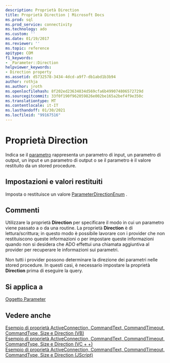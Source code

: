 ```yaml
---
description: Proprietà Direction
title: Proprietà Direction | Microsoft Docs
ms.prod: sql
ms.prod_service: connectivity
ms.technology: ado
ms.custom: ''
ms.date: 01/19/2017
ms.reviewer: ''
ms.topic: reference
apitype: COM
f1_keywords:
- _Parameter::Direction
helpviewer_keywords:
- Direction property
ms.assetid: d5732578-3434-4dcd-a9f7-db1abd1b3b94
author: rothja
ms.author: jroth
ms.openlocfilehash: 8f202ed23634834d569cfa6b499074806572729d
ms.sourcegitcommit: 33f0f190f962059826e002be165a2bef4f9e350c
ms.translationtype: MT
ms.contentlocale: it-IT
ms.lasthandoff: 01/30/2021
ms.locfileid: "99167516"
---
```

# <a name="direction-property"></a>Proprietà Direction
Indica se il [parametro](../../../ado/reference/ado-api/parameter-object.md) rappresenta un parametro di input, un parametro di output, un input e un parametro di output o se il parametro è il valore restituito da un stored procedure.  
  
## <a name="settings-and-return-values"></a>Impostazioni e valori restituiti  
 Imposta o restituisce un valore [ParameterDirectionEnum](../../../ado/reference/ado-api/parameterdirectionenum.md) .  
  
## <a name="remarks"></a>Commenti  
 Utilizzare la proprietà **Direction** per specificare il modo in cui un parametro viene passato a o da una routine. La proprietà **Direction** è di lettura/scrittura; in questo modo è possibile lavorare con i provider che non restituiscono queste informazioni o per impostare queste informazioni quando non si desidera che ADO effettui una chiamata aggiuntiva al provider per recuperare le informazioni sui parametri.  
  
 Non tutti i provider possono determinare la direzione dei parametri nelle stored procedure. In questi casi, è necessario impostare la proprietà **Direction** prima di eseguire la query.  
  
## <a name="applies-to"></a>Si applica a  
 [Oggetto Parameter](../../../ado/reference/ado-api/parameter-object.md)  
  
## <a name="see-also"></a>Vedere anche  
 [Esempio di proprietà ActiveConnection, CommandText, CommandTimeout, CommandType, Size e Direction (VB)](../../../ado/reference/ado-api/activeconnection-commandtext-commandtimeout-commandtype-size-example-vb.md)   
 [Esempio di proprietà ActiveConnection, CommandText, CommandTimeout, CommandType, Size e Direction (VC + +)](../../../ado/reference/ado-api/activeconnection-commandtext-commandtimeout-commandtype-size-example-vc.md)   
 [Esempio di proprietà ActiveConnection, CommandText, CommandTimeout, CommandType, Size e Direction (JScript)](../../../ado/reference/ado-api/activeconnection-commandtext-timeout-type-size-example-jscript.md)
